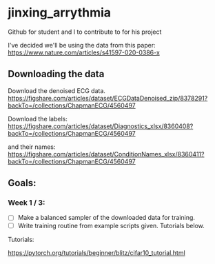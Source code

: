 # jinxing_arrythmia
Github for student and I to contribute to for his project

I've decided we'll be using the data from this paper:
https://www.nature.com/articles/s41597-020-0386-x

## Downloading the data
Download the denoised ECG data.
https://figshare.com/articles/dataset/ECGDataDenoised_zip/8378291?backTo=/collections/ChapmanECG/4560497

Download the labels:
https://figshare.com/articles/dataset/Diagnostics_xlsx/8360408?backTo=/collections/ChapmanECG/4560497

and their names:
https://figshare.com/articles/dataset/ConditionNames_xlsx/8360411?backTo=/collections/ChapmanECG/4560497

## Goals:
### Week 1 / 3:
- [ ] Make a balanced sampler of the downloaded data for training.
- [ ] Write training routine from example scripts given. Tutorials below.

Tutorials: 

https://pytorch.org/tutorials/beginner/blitz/cifar10_tutorial.html


